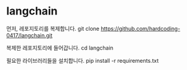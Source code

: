 # langchain

먼저, 레포지토리를 복제합니다.
git clone https://github.com/hardcoding-0417/langchain.git

복제한 레포지토리에 들어갑니다.
cd langchain 

필요한 라이브러리들을 설치합니다.
pip install -r requirements.txt

